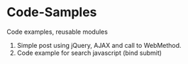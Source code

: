 Code-Samples
============

Code examples, reusable modules

1. Simple post using jQuery, AJAX and call to WebMethod.
2. Code example for search javascript (bind submit)
